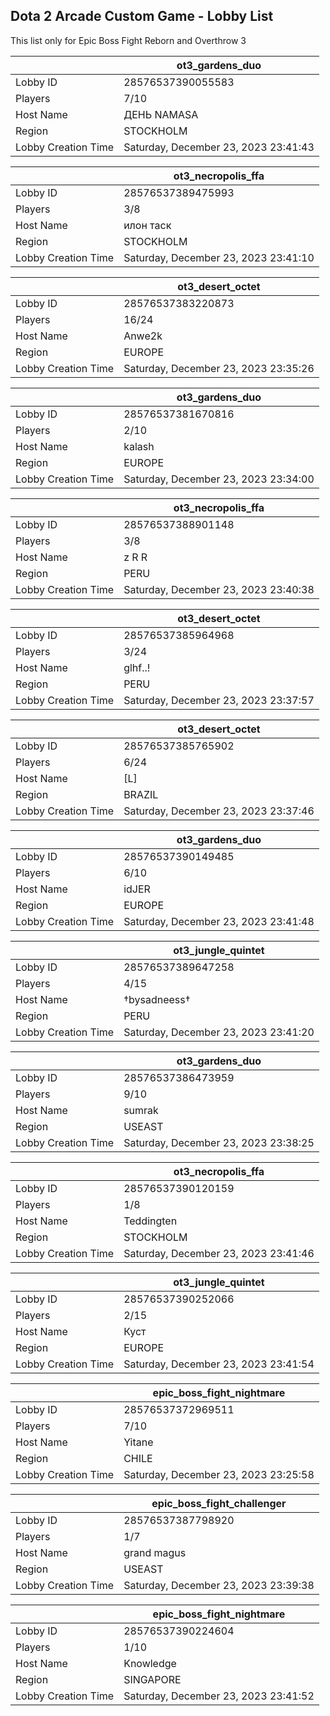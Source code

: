 ## Dota 2 Arcade Custom Game - Lobby List

This list only for Epic Boss Fight Reborn and Overthrow 3

|  | ot3_gardens_duo |
| ------ | ------ |
| Lobby ID | 28576537390055583 |
| Players | 7/10 |
| Host Name | ДЕНЬ NAMASA |
| Region | STOCKHOLM |
| Lobby Creation Time | Saturday, December 23, 2023 23:41:43 |


|  | ot3_necropolis_ffa |
| ------ | ------ |
| Lobby ID | 28576537389475993 |
| Players | 3/8 |
| Host Name | илон таск |
| Region | STOCKHOLM |
| Lobby Creation Time | Saturday, December 23, 2023 23:41:10 |


|  | ot3_desert_octet |
| ------ | ------ |
| Lobby ID | 28576537383220873 |
| Players | 16/24 |
| Host Name | Anwe2k |
| Region | EUROPE |
| Lobby Creation Time | Saturday, December 23, 2023 23:35:26 |


|  | ot3_gardens_duo |
| ------ | ------ |
| Lobby ID | 28576537381670816 |
| Players | 2/10 |
| Host Name | kalash |
| Region | EUROPE |
| Lobby Creation Time | Saturday, December 23, 2023 23:34:00 |


|  | ot3_necropolis_ffa |
| ------ | ------ |
| Lobby ID | 28576537388901148 |
| Players | 3/8 |
| Host Name | z R R |
| Region | PERU |
| Lobby Creation Time | Saturday, December 23, 2023 23:40:38 |


|  | ot3_desert_octet |
| ------ | ------ |
| Lobby ID | 28576537385964968 |
| Players | 3/24 |
| Host Name | glhf..! |
| Region | PERU |
| Lobby Creation Time | Saturday, December 23, 2023 23:37:57 |


|  | ot3_desert_octet |
| ------ | ------ |
| Lobby ID | 28576537385765902 |
| Players | 6/24 |
| Host Name | [L] |
| Region | BRAZIL |
| Lobby Creation Time | Saturday, December 23, 2023 23:37:46 |


|  | ot3_gardens_duo |
| ------ | ------ |
| Lobby ID | 28576537390149485 |
| Players | 6/10 |
| Host Name | idJER |
| Region | EUROPE |
| Lobby Creation Time | Saturday, December 23, 2023 23:41:48 |


|  | ot3_jungle_quintet |
| ------ | ------ |
| Lobby ID | 28576537389647258 |
| Players | 4/15 |
| Host Name | †bysadneess† |
| Region | PERU |
| Lobby Creation Time | Saturday, December 23, 2023 23:41:20 |


|  | ot3_gardens_duo |
| ------ | ------ |
| Lobby ID | 28576537386473959 |
| Players | 9/10 |
| Host Name | sumrak |
| Region | USEAST |
| Lobby Creation Time | Saturday, December 23, 2023 23:38:25 |


|  | ot3_necropolis_ffa |
| ------ | ------ |
| Lobby ID | 28576537390120159 |
| Players | 1/8 |
| Host Name | Teddingten |
| Region | STOCKHOLM |
| Lobby Creation Time | Saturday, December 23, 2023 23:41:46 |


|  | ot3_jungle_quintet |
| ------ | ------ |
| Lobby ID | 28576537390252066 |
| Players | 2/15 |
| Host Name | Куст |
| Region | EUROPE |
| Lobby Creation Time | Saturday, December 23, 2023 23:41:54 |


|  | epic_boss_fight_nightmare |
| ------ | ------ |
| Lobby ID | 28576537372969511 |
| Players | 7/10 |
| Host Name | Yitane |
| Region | CHILE |
| Lobby Creation Time | Saturday, December 23, 2023 23:25:58 |


|  | epic_boss_fight_challenger |
| ------ | ------ |
| Lobby ID | 28576537387798920 |
| Players | 1/7 |
| Host Name | grand magus |
| Region | USEAST |
| Lobby Creation Time | Saturday, December 23, 2023 23:39:38 |


|  | epic_boss_fight_nightmare |
| ------ | ------ |
| Lobby ID | 28576537390224604 |
| Players | 1/10 |
| Host Name | Knowledge |
| Region | SINGAPORE |
| Lobby Creation Time | Saturday, December 23, 2023 23:41:52 |


